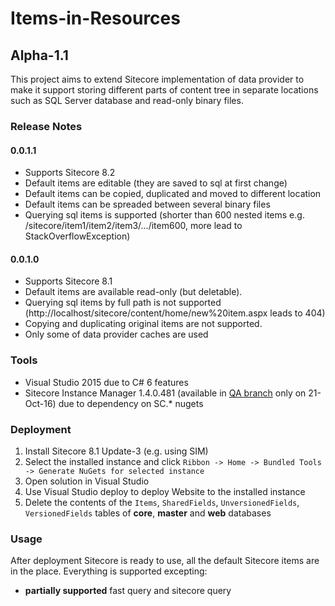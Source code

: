 # Items-in-Resources

## Alpha-1.1

This project aims to extend Sitecore implementation of data provider to make it support storing different 
parts of content tree in separate locations such as SQL Server database and read-only binary files.

### Release Notes

#### 0.0.1.1

* Supports Sitecore 8.2
* Default items are editable (they are saved to sql at first change)
* Default items can be copied, duplicated and moved to different location
* Default items can be spreaded between several binary files
* Querying sql items is supported (shorter than 600 nested items e.g. /sitecore/item1/item2/item3/.../item600, more lead to StackOverflowException)

#### 0.0.1.0

* Supports Sitecore 8.1
* Default items are available read-only (but deletable). 
* Querying sql items by full path is not supported (http://localhost/sitecore/content/home/new%20item.aspx leads to 404)
* Copying and duplicating original items are not supported.
* Only some of data provider caches are used

### Tools

* Visual Studio 2015 due to C# 6 features
* Sitecore Instance Manager 1.4.0.481 (available in [QA branch](http://dl.sitecore.net/updater/qa/sim) only on 21-Oct-16) due to dependency on SC.* nugets

### Deployment

1. Install Sitecore 8.1 Update-3 (e.g. using SIM)
2. Select the installed instance and click `Ribbon -> Home -> Bundled Tools -> Generate NuGets for selected instance`
3. Open solution in Visual Studio 
4. Use Visual Studio deploy to deploy Website to the installed instance 
5. Delete the contents of the `Items`, `SharedFields`, `UnversionedFields`, `VersionedFields` tables of **core**, **master** and **web** databases

### Usage

After deployment Sitecore is ready to use, all the default Sitecore items are in the place. Everything is supported excepting:  
* **partially supported** fast query and sitecore query
